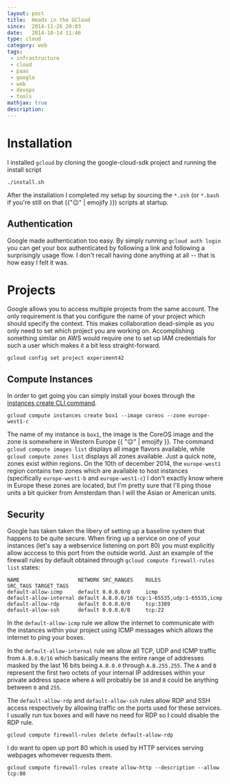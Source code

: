 ```yaml
---
layout: post
title:  Heads in the GCloud
since:  2014-11-26 20:03
date:   2014-10-14 11:46
type: cloud
category: web
tags:
 - infrastructure
 - cloud
 - paas
 - google
 - web
 - devops
 - tools
mathjax: true
description: 
---
```

# Installation
I installed ```gcloud``` by cloning the google-cloud-sdk project and running
the install script

```./install.sh```

After the installation I completed my setup by sourcing the ```*.zsh``` (or 
```*.bash``` if you're still on that {{":wink:" | emojify }}) scripts at 
startup.

## Authentication
Google made authentication too easy. By simply running ```gcloud auth login```
you can get your box authenticated by following a link and following a 
surprisingly usage flow. I don't recall having done anything at all -- that is
how easy I felt it was.

# Projects
Google allows you to access multiple projects from the same account. The only
requirement is that you configure the name of your project which should specify
the context. This makes collaboration dead-simple as you only need to set which
project you are working on. Accomplishing something similar on AWS would 
require one to set up IAM credentials for such a user which makes it a bit less
straight-forward.

```gcloud config set project experiment42```

## Compute Instances
In order to get going you can simply install your boxes through the [instances 
create CLI command][gcloud-create].

```gcloud compute instances create box1 --image coreos --zone europe-west1-c```

The name of my instance is `box1`, the image is the CoreOS image and the zone 
is somewhere in Western Europe {{ ":wink:" | emojify }}. The command 
```gcloud compute images list``` displays all image flavors available, while
```gcloud compute zones list``` displays all zones available. Just a quick note,
zones exist within regions. On the 10th of december 2014, the `europe-west1`
region contains two zones which are available to host instances (specifically
`europe-west1-b` and `europe-west1-c`) I don't exactly know where in Europe 
these zones are located, but I'm pretty sure that I'll ping those units a bit
quicker from Amsterdam than I will the Asian or American units.

## Security
Google has taken taken the libery of setting up a baseline system that happens
to be quite secure. When firing up a service on one of your instances (let's 
say a webservice listening on port 80) you must explicitly allow acccess to
this port from the outside world. Just an example of the firewall rules by
default obtained through ```gcloud compute firewall-rules list``` states:

```
NAME                   NETWORK SRC_RANGES    RULES                        SRC_TAGS TARGET_TAGS
default-allow-icmp     default 0.0.0.0/0     icmp
default-allow-internal default A.B.0.0/16 tcp:1-65535,udp:1-65535,icmp
default-allow-rdp      default 0.0.0.0/0     tcp:3389
default-allow-ssh      default 0.0.0.0/0     tcp:22
```

In the `default-allow-icmp` rule we allow the internet to communicate with the
instances within your project using ICMP messages which allows the internet to
ping your boxes.

In the `default-allow-internal` rule we allow all TCP, UDP and ICMP traffic
from `A.B.0.0/16` which basically means the entire range of addresses masked
by the last 16 bits being `A.B.0.0` through `A.B.255.255`. The `A` and `B`
represent the first two octets of your internal IP addresses within your 
private address space where `A` will probably be `10` and `B` could be anything
between `0` and `255`.

The `default-allow-rdp` and `default-allow-ssh` rules allow RDP and SSH access
respectively by allowing traffic on the ports used for these services. I 
usually run tux boxes and will have no need for RDP so I could disable the RDP
rule.

```gcloud compute firewall-rules delete default-allow-rdp```

I do want to open up port 80 which is used by HTTP services serving webpages
whomever requests them.

```gcloud compute firewall-rules create allow-http --description --allow tcp:80 ```

[installing-gcloud]: https://cloud.google.com/sdk/
[gcloud-quickstart]: https://cloud.google.com/compute/docs/quickstart
[gcloud-create]: https://cloud.google.com/sdk/gcloud/reference/compute/instances/create
